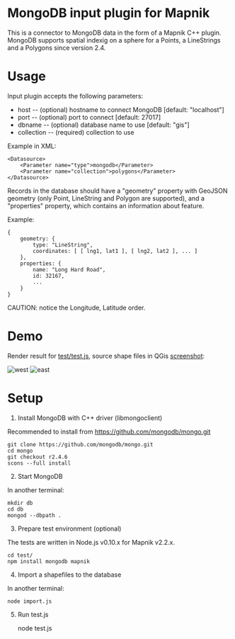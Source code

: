 # MongoDB input plugin for Mapnik

This is a connector to MongoDB data in the form of a Mapnik C++ plugin.
MongoDB supports spatial indexig on a sphere for a Points, a LineStrings and a Polygons since version 2.4.

# Usage

Input plugin accepts the following parameters:
 * host -- (optional) hostname to connect MongoDB [default: "localhost"]
 * port -- (optional) port to connect [default: 27017]
 * dbname -- (optional) database name to use [default: "gis"]
 * collection -- (required) collection to use

Example in XML:

    <Datasource>
        <Parameter name="type">mongodb</Parameter>
        <Parameter name="collection">polygons</Parameter>
    </Datasource>
    
Records in the database should have a "geometry" property with GeoJSON geometry (only Point, LineString and Polygon are supported), and a "properties" property, which contains an information about feature.

Example:

    {
        geometry: {
            type: "LineString",
            coordinates: [ [ lng1, lat1 ], [ lng2, lat2 ], ... ]
        },
        properties: {
            name: "Long Hard Road",
            id: 32167,
            ...
        }
    }
    
CAUTION: notice the Longitude, Latitude order.

# Demo

Render result for [test/test.js](https://github.com/hamer/mapnik-mongo/blob/master/test/test.js), source shape files in QGis [screenshot](https://raw.github.com/hamer/mapnik-mongo/master/test/qgis_shp_screenshot.png):

![west](https://raw.github.com/hamer/mapnik-mongo/master/test/1.png)
![east](https://raw.github.com/hamer/mapnik-mongo/master/test/2.png)

# Setup

1) Install MongoDB with C++ driver (libmongoclient)

Recommended to install from https://github.com/mongodb/mongo.git

    git clone https://github.com/mongodb/mongo.git
    cd mongo
    git checkout r2.4.6
    scons --full install

2) Start MongoDB

In another terminal:

    mkdir db
    cd db
    mongod --dbpath .

3) Prepare test environment (optional)

The tests are written in Node.js v0.10.x for Mapnik v2.2.x.

    cd test/
    npm install mongodb mapnik

4) Import a shapefiles to the database

In another terminal:

    node import.js

5) Run test.js

    node test.js
